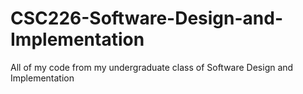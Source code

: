 # CSC226-Software-Design-and-Implementation
All of my code from my undergraduate class of Software Design and Implementation

